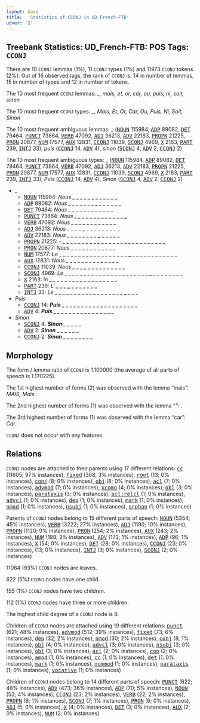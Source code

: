 ```yaml
---
layout: base
title:  'Statistics of CCONJ in UD_French-FTB'
udver: '2'
---
```


## Treebank Statistics: UD_French-FTB: POS Tags: `CCONJ`

There are 10 `CCONJ` lemmas (1%), 11 `CCONJ` types (1%) and 11973 `CCONJ` tokens (2%).
Out of 16 observed tags, the rank of `CCONJ` is: 14 in number of lemmas, 15 in number of types and 12 in number of tokens.

The 10 most frequent `CCONJ` lemmas: <em>_, mais, et, or, car, ou, puis, ni, soit, sinon</em>

The 10 most frequent `CCONJ` types:  <em>_, Mais, Et, Or, Car, Ou, Puis, Ni, Soit, Sinon</em>

The 10 most frequent ambiguous lemmas: <em>_</em> (<tt><a href="fr_ftb-pos-NOUN.html">NOUN</a></tt> 115984, <tt><a href="fr_ftb-pos-ADP.html">ADP</a></tt> 89082, <tt><a href="fr_ftb-pos-DET.html">DET</a></tt> 79464, <tt><a href="fr_ftb-pos-PUNCT.html">PUNCT</a></tt> 73864, <tt><a href="fr_ftb-pos-VERB.html">VERB</a></tt> 47092, <tt><a href="fr_ftb-pos-ADJ.html">ADJ</a></tt> 36213, <tt><a href="fr_ftb-pos-ADV.html">ADV</a></tt> 22183, <tt><a href="fr_ftb-pos-PROPN.html">PROPN</a></tt> 21225, <tt><a href="fr_ftb-pos-PRON.html">PRON</a></tt> 20877, <tt><a href="fr_ftb-pos-NUM.html">NUM</a></tt> 17577, <tt><a href="fr_ftb-pos-AUX.html">AUX</a></tt> 12831, <tt><a href="fr_ftb-pos-CCONJ.html">CCONJ</a></tt> 11039, <tt><a href="fr_ftb-pos-SCONJ.html">SCONJ</a></tt> 4969, <tt><a href="fr_ftb-pos-X.html">X</a></tt> 2163, <tt><a href="fr_ftb-pos-PART.html">PART</a></tt> 239, <tt><a href="fr_ftb-pos-INTJ.html">INTJ</a></tt> 33), <em>puis</em> (<tt><a href="fr_ftb-pos-CCONJ.html">CCONJ</a></tt> 14, <tt><a href="fr_ftb-pos-ADV.html">ADV</a></tt> 4), <em>sinon</em> (<tt><a href="fr_ftb-pos-SCONJ.html">SCONJ</a></tt> 4, <tt><a href="fr_ftb-pos-ADV.html">ADV</a></tt> 2, <tt><a href="fr_ftb-pos-CCONJ.html">CCONJ</a></tt> 2)

The 10 most frequent ambiguous types:  <em>_</em> (<tt><a href="fr_ftb-pos-NOUN.html">NOUN</a></tt> 115984, <tt><a href="fr_ftb-pos-ADP.html">ADP</a></tt> 89082, <tt><a href="fr_ftb-pos-DET.html">DET</a></tt> 79464, <tt><a href="fr_ftb-pos-PUNCT.html">PUNCT</a></tt> 73864, <tt><a href="fr_ftb-pos-VERB.html">VERB</a></tt> 47092, <tt><a href="fr_ftb-pos-ADJ.html">ADJ</a></tt> 36213, <tt><a href="fr_ftb-pos-ADV.html">ADV</a></tt> 22183, <tt><a href="fr_ftb-pos-PROPN.html">PROPN</a></tt> 21225, <tt><a href="fr_ftb-pos-PRON.html">PRON</a></tt> 20877, <tt><a href="fr_ftb-pos-NUM.html">NUM</a></tt> 17577, <tt><a href="fr_ftb-pos-AUX.html">AUX</a></tt> 12831, <tt><a href="fr_ftb-pos-CCONJ.html">CCONJ</a></tt> 11039, <tt><a href="fr_ftb-pos-SCONJ.html">SCONJ</a></tt> 4969, <tt><a href="fr_ftb-pos-X.html">X</a></tt> 2163, <tt><a href="fr_ftb-pos-PART.html">PART</a></tt> 239, <tt><a href="fr_ftb-pos-INTJ.html">INTJ</a></tt> 33), <em>Puis</em> (<tt><a href="fr_ftb-pos-CCONJ.html">CCONJ</a></tt> 14, <tt><a href="fr_ftb-pos-ADV.html">ADV</a></tt> 4), <em>Sinon</em> (<tt><a href="fr_ftb-pos-SCONJ.html">SCONJ</a></tt> 4, <tt><a href="fr_ftb-pos-ADV.html">ADV</a></tt> 2, <tt><a href="fr_ftb-pos-CCONJ.html">CCONJ</a></tt> 2)


* <em>_</em>
  * <tt><a href="fr_ftb-pos-NOUN.html">NOUN</a></tt> 115984: <em>Nous _ _ <b>_</b> _ _ _ <b>_</b> _ _ _ _ _ _ _</em>
  * <tt><a href="fr_ftb-pos-ADP.html">ADP</a></tt> 89082: <em>Nous _ _ _ _ _ _ _ <b>_</b> _ _ _ _ _ _</em>
  * <tt><a href="fr_ftb-pos-DET.html">DET</a></tt> 79464: <em>Nous _ <b>_</b> _ _ _ <b>_</b> _ _ _ _ _ _ _ _</em>
  * <tt><a href="fr_ftb-pos-PUNCT.html">PUNCT</a></tt> 73864: <em>Nous _ _ _ _ _ _ _ _ _ _ _ _ _ <b>_</b></em>
  * <tt><a href="fr_ftb-pos-VERB.html">VERB</a></tt> 47092: <em>Nous <b>_</b> _ _ _ _ _ _ _ _ _ _ _ <b>_</b> _</em>
  * <tt><a href="fr_ftb-pos-ADJ.html">ADJ</a></tt> 36213: <em>Nous _ _ _ _ <b>_</b> _ _ _ _ _ _ _ _ _</em>
  * <tt><a href="fr_ftb-pos-ADV.html">ADV</a></tt> 22183: <em>Nous _ _ _ _ _ _ _ _ <b>_</b> _ _ _ _ _</em>
  * <tt><a href="fr_ftb-pos-PROPN.html">PROPN</a></tt> 21225: <em>- _ _ _ _ _ _ _ <b>_</b> _ _ _ _ _ _ _ _ _ _ _ _ _ _ _ _ _ _ _</em>
  * <tt><a href="fr_ftb-pos-PRON.html">PRON</a></tt> 20877: <em>Nous _ _ _ _ _ _ _ _ _ _ <b>_</b> <b>_</b> _ _</em>
  * <tt><a href="fr_ftb-pos-NUM.html">NUM</a></tt> 17577: <em>Le _ _ _ _ _ _ _ _ _ _ _ _ _ _ _ _ _ _ <b>_</b> _ _ _ _ _ _ _ _ _ _ _ _</em>
  * <tt><a href="fr_ftb-pos-AUX.html">AUX</a></tt> 12831: <em>Nous _ _ _ _ _ _ _ _ _ <b>_</b> _ _ _ _</em>
  * <tt><a href="fr_ftb-pos-CCONJ.html">CCONJ</a></tt> 11039: <em>Nous _ _ _ <b>_</b> _ _ _ _ _ _ _ _ _ _</em>
  * <tt><a href="fr_ftb-pos-SCONJ.html">SCONJ</a></tt> 4969: <em>Le _ _ _ _ _ _ _ _ _ _ _ _ _ _ _ _ _ _ _ _ _ _ <b>_</b> _ _ _ _ _ _ _ _</em>
  * <tt><a href="fr_ftb-pos-X.html">X</a></tt> 2163: <em>In <b>_</b> _ _ _ _ _ _ _ _ _ _ _ _ _ _ _ _ _</em>
  * <tt><a href="fr_ftb-pos-PART.html">PART</a></tt> 239: <em>L' _ _ _ <b>_</b> _ _ _ _ _ _ _</em>
  * <tt><a href="fr_ftb-pos-INTJ.html">INTJ</a></tt> 33: <em>Le _ _ _ _ _ _ _ _ _ _ _ _ _ _ _ _ _ _ <b>_</b> _ _ _</em>
* <em>Puis</em>
  * <tt><a href="fr_ftb-pos-CCONJ.html">CCONJ</a></tt> 14: <em><b>Puis</b> _ _ _ _ _ _ _ _ _ _ _ _ _ _ _ _ _ _ _ _</em>
  * <tt><a href="fr_ftb-pos-ADV.html">ADV</a></tt> 4: <em><b>Puis</b> _ _ _ _ _ _ _ _ _ _ _ _ _ _ _ _</em>
* <em>Sinon</em>
  * <tt><a href="fr_ftb-pos-SCONJ.html">SCONJ</a></tt> 4: <em><b>Sinon</b> _ _ _ _ _</em>
  * <tt><a href="fr_ftb-pos-ADV.html">ADV</a></tt> 2: <em><b>Sinon</b> _ _ _ _ _ _</em>
  * <tt><a href="fr_ftb-pos-CCONJ.html">CCONJ</a></tt> 2: <em><b>Sinon</b> _ _ _ _ _ _ _ _</em>

## Morphology

The form / lemma ratio of `CCONJ` is 1.100000 (the average of all parts of speech is 1.170225).

The 1st highest number of forms (2) was observed with the lemma “mais”: <em>MAIS, Mais</em>.

The 2nd highest number of forms (1) was observed with the lemma “_”: <em>_</em>.

The 3rd highest number of forms (1) was observed with the lemma “car”: <em>Car</em>.

`CCONJ` does not occur with any features.


## Relations

`CCONJ` nodes are attached to their parents using 17 different relations: <tt><a href="fr_ftb-dep-cc.html">cc</a></tt> (11605; 97% instances), <tt><a href="fr_ftb-dep-fixed.html">fixed</a></tt> (308; 3% instances), <tt><a href="fr_ftb-dep-root.html">root</a></tt> (13; 0% instances), <tt><a href="fr_ftb-dep-conj.html">conj</a></tt> (8; 0% instances), <tt><a href="fr_ftb-dep-obj.html">obj</a></tt> (8; 0% instances), <tt><a href="fr_ftb-dep-acl.html">acl</a></tt> (7; 0% instances), <tt><a href="fr_ftb-dep-advmod.html">advmod</a></tt> (7; 0% instances), <tt><a href="fr_ftb-dep-xcomp.html">xcomp</a></tt> (4; 0% instances), <tt><a href="fr_ftb-dep-obl.html">obl</a></tt> (3; 0% instances), <tt><a href="fr_ftb-dep-parataxis.html">parataxis</a></tt> (3; 0% instances), <tt><a href="fr_ftb-dep-acl-relcl.html">acl:relcl</a></tt> (1; 0% instances), <tt><a href="fr_ftb-dep-advcl.html">advcl</a></tt> (1; 0% instances), <tt><a href="fr_ftb-dep-dep.html">dep</a></tt> (1; 0% instances), <tt><a href="fr_ftb-dep-mark.html">mark</a></tt> (1; 0% instances), <tt><a href="fr_ftb-dep-nmod.html">nmod</a></tt> (1; 0% instances), <tt><a href="fr_ftb-dep-nsubj.html">nsubj</a></tt> (1; 0% instances), <tt><a href="fr_ftb-dep-orphan.html">orphan</a></tt> (1; 0% instances)

Parents of `CCONJ` nodes belong to 15 different parts of speech: <tt><a href="fr_ftb-pos-NOUN.html">NOUN</a></tt> (5354; 45% instances), <tt><a href="fr_ftb-pos-VERB.html">VERB</a></tt> (3222; 27% instances), <tt><a href="fr_ftb-pos-ADJ.html">ADJ</a></tt> (1190; 10% instances), <tt><a href="fr_ftb-pos-PROPN.html">PROPN</a></tt> (1120; 9% instances), <tt><a href="fr_ftb-pos-PRON.html">PRON</a></tt> (254; 2% instances), <tt><a href="fr_ftb-pos-AUX.html">AUX</a></tt> (243; 2% instances), <tt><a href="fr_ftb-pos-NUM.html">NUM</a></tt> (198; 2% instances), <tt><a href="fr_ftb-pos-ADV.html">ADV</a></tt> (173; 1% instances), <tt><a href="fr_ftb-pos-ADP.html">ADP</a></tt> (96; 1% instances), <tt><a href="fr_ftb-pos-X.html">X</a></tt> (54; 0% instances), <tt><a href="fr_ftb-pos-DET.html">DET</a></tt> (28; 0% instances), <tt><a href="fr_ftb-pos-CCONJ.html">CCONJ</a></tt> (23; 0% instances),  (13; 0% instances), <tt><a href="fr_ftb-pos-INTJ.html">INTJ</a></tt> (3; 0% instances), <tt><a href="fr_ftb-pos-SCONJ.html">SCONJ</a></tt> (2; 0% instances)

11084 (93%) `CCONJ` nodes are leaves.

622 (5%) `CCONJ` nodes have one child.

155 (1%) `CCONJ` nodes have two children.

112 (1%) `CCONJ` nodes have three or more children.

The highest child degree of a `CCONJ` node is 8.

Children of `CCONJ` nodes are attached using 19 different relations: <tt><a href="fr_ftb-dep-punct.html">punct</a></tt> (621; 48% instances), <tt><a href="fr_ftb-dep-advmod.html">advmod</a></tt> (512; 39% instances), <tt><a href="fr_ftb-dep-fixed.html">fixed</a></tt> (73; 6% instances), <tt><a href="fr_ftb-dep-dep.html">dep</a></tt> (32; 2% instances), <tt><a href="fr_ftb-dep-nmod.html">nmod</a></tt> (30; 2% instances), <tt><a href="fr_ftb-dep-conj.html">conj</a></tt> (8; 1% instances), <tt><a href="fr_ftb-dep-obj.html">obj</a></tt> (4; 0% instances), <tt><a href="fr_ftb-dep-advcl.html">advcl</a></tt> (3; 0% instances), <tt><a href="fr_ftb-dep-nsubj.html">nsubj</a></tt> (3; 0% instances), <tt><a href="fr_ftb-dep-obl.html">obl</a></tt> (3; 0% instances), <tt><a href="fr_ftb-dep-acl.html">acl</a></tt> (2; 0% instances), <tt><a href="fr_ftb-dep-cop.html">cop</a></tt> (2; 0% instances), <tt><a href="fr_ftb-dep-amod.html">amod</a></tt> (1; 0% instances), <tt><a href="fr_ftb-dep-cc.html">cc</a></tt> (1; 0% instances), <tt><a href="fr_ftb-dep-det.html">det</a></tt> (1; 0% instances), <tt><a href="fr_ftb-dep-mark.html">mark</a></tt> (1; 0% instances), <tt><a href="fr_ftb-dep-nummod.html">nummod</a></tt> (1; 0% instances), <tt><a href="fr_ftb-dep-parataxis.html">parataxis</a></tt> (1; 0% instances), <tt><a href="fr_ftb-dep-vocative.html">vocative</a></tt> (1; 0% instances)

Children of `CCONJ` nodes belong to 14 different parts of speech: <tt><a href="fr_ftb-pos-PUNCT.html">PUNCT</a></tt> (622; 48% instances), <tt><a href="fr_ftb-pos-ADV.html">ADV</a></tt> (473; 36% instances), <tt><a href="fr_ftb-pos-ADP.html">ADP</a></tt> (70; 5% instances), <tt><a href="fr_ftb-pos-NOUN.html">NOUN</a></tt> (53; 4% instances), <tt><a href="fr_ftb-pos-CCONJ.html">CCONJ</a></tt> (23; 2% instances), <tt><a href="fr_ftb-pos-VERB.html">VERB</a></tt> (22; 2% instances), <tt><a href="fr_ftb-pos-PROPN.html">PROPN</a></tt> (8; 1% instances), <tt><a href="fr_ftb-pos-SCONJ.html">SCONJ</a></tt> (7; 1% instances), <tt><a href="fr_ftb-pos-PRON.html">PRON</a></tt> (6; 0% instances), <tt><a href="fr_ftb-pos-ADJ.html">ADJ</a></tt> (5; 0% instances), <tt><a href="fr_ftb-pos-X.html">X</a></tt> (4; 0% instances), <tt><a href="fr_ftb-pos-DET.html">DET</a></tt> (3; 0% instances), <tt><a href="fr_ftb-pos-AUX.html">AUX</a></tt> (2; 0% instances), <tt><a href="fr_ftb-pos-NUM.html">NUM</a></tt> (2; 0% instances)

